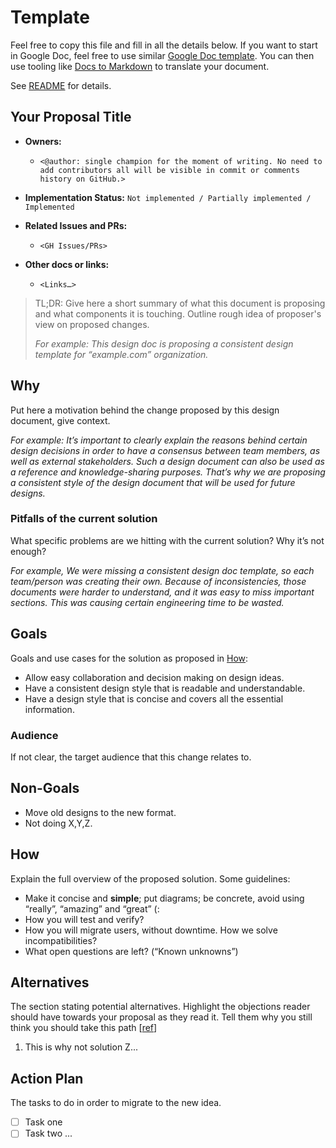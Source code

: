 # Template

Feel free to copy this file and fill in all the details below. If you want to start in Google Doc, feel free to use similar [Google Doc template](https://docs.google.com/document/d/1zeElxolajNyGUB8J6aDXwxngHynh4iOuEzy3ylLc72U/edit#). You can then use tooling like [Docs to Markdown](https://workspace.google.com/marketplace/app/docs_to_markdown/700168918607) to translate your document.

See [README](README.md) for details.

## Your Proposal Title

* **Owners:**
  * `<@author: single champion for the moment of writing. No need to add contributors all will be visible in commit or comments history on GitHub.>`

* **Implementation Status:** `Not implemented / Partially implemented / Implemented`

* **Related Issues and PRs:**
  * `<GH Issues/PRs>`

* **Other docs or links:**
  * `<Links…>`

> TL;DR: Give here a short summary of what this document is proposing and what components it is touching. Outline rough idea of proposer's view on proposed changes.
>
> *For example: This design doc is proposing a consistent design template for “example.com” organization.*

## Why

Put here a motivation behind the change proposed by this design document, give context.

*For example: It’s important to clearly explain the reasons behind certain design decisions in order to have a consensus between team members, as well as external stakeholders. Such a design document can also be used as a reference and knowledge-sharing purposes. That’s why we are proposing a consistent style of the design document that will be used for future designs.*

### Pitfalls of the current solution

What specific problems are we hitting with the current solution? Why it’s not enough?

*For example, We were missing a consistent design doc template, so each team/person was creating their own. Because of inconsistencies, those documents were harder to understand, and it was easy to miss important sections. This was causing certain engineering time to be wasted.*

## Goals

Goals and use cases for the solution as proposed in [How](#how):

* Allow easy collaboration and decision making on design ideas.
* Have a consistent design style that is readable and understandable.
* Have a design style that is concise and covers all the essential information.

### Audience

If not clear, the target audience that this change relates to.

## Non-Goals

* Move old designs to the new format.
* Not doing X,Y,Z.

## How

Explain the full overview of the proposed solution. Some guidelines:

* Make it concise and **simple**; put diagrams; be concrete, avoid using “really”, “amazing” and “great” (:
* How you will test and verify?
* How you will migrate users, without downtime. How we solve incompatibilities?
* What open questions are left? (“Known unknowns”)

## Alternatives

The section stating potential alternatives. Highlight the objections reader should have towards your proposal as they read it. Tell them why you still think you should take this path [[ref](https://twitter.com/whereistanya/status/1353853753439490049)]

1. This is why not solution Z...

## Action Plan

The tasks to do in order to migrate to the new idea.

* [ ] Task one <GH issue>
* [ ] Task two <GH issue> ...
